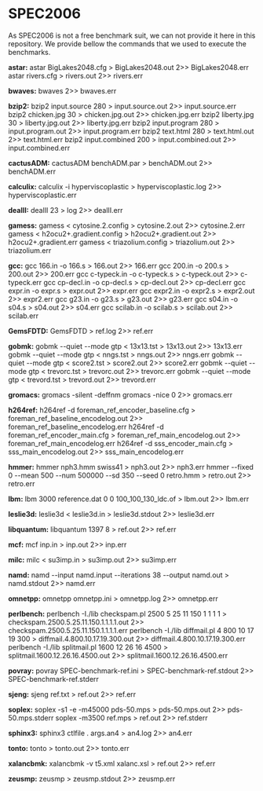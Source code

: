 # SPEC2006

As SPEC2006 is not a free benchmark suit, we can not provide it here in this repository. We provide bellow the commands that we used to execute the benchmarks.



__astar:__
astar BigLakes2048.cfg > BigLakes2048.out 2>> BigLakes2048.err
astar rivers.cfg > rivers.out 2>> rivers.err

__bwaves:__
bwaves 2>> bwaves.err

__bzip2:__
bzip2 input.source 280 > input.source.out 2>> input.source.err
bzip2 chicken.jpg 30 > chicken.jpg.out 2>> chicken.jpg.err
bzip2 liberty.jpg 30 > liberty.jpg.out 2>> liberty.jpg.err
bzip2 input.program 280 > input.program.out 2>> input.program.err
bzip2 text.html 280 > text.html.out 2>> text.html.err
bzip2 input.combined 200 > input.combined.out 2>> input.combined.err

__cactusADM:__
cactusADM benchADM.par > benchADM.out 2>> benchADM.err

__calculix:__
calculix -i  hyperviscoplastic > hyperviscoplastic.log 2>> hyperviscoplastic.err

__dealII:__
dealII 23 > log 2>> dealII.err

__gamess:__
gamess < cytosine.2.config > cytosine.2.out 2>> cytosine.2.err
gamess < h2ocu2+.gradient.config > h2ocu2+.gradient.out 2>> h2ocu2+.gradient.err
gamess < triazolium.config > triazolium.out 2>> triazolium.err

__gcc:__
gcc 166.in -o 166.s > 166.out 2>> 166.err
gcc 200.in -o 200.s > 200.out 2>> 200.err
gcc c-typeck.in -o c-typeck.s > c-typeck.out 2>> c-typeck.err
gcc cp-decl.in -o cp-decl.s > cp-decl.out 2>> cp-decl.err
gcc expr.in -o expr.s > expr.out 2>> expr.err
gcc expr2.in -o expr2.s > expr2.out 2>> expr2.err
gcc g23.in -o g23.s > g23.out 2>> g23.err
gcc s04.in -o s04.s > s04.out 2>> s04.err
gcc scilab.in -o scilab.s > scilab.out 2>> scilab.err

__GemsFDTD:__
GemsFDTD > ref.log 2>> ref.err

__gobmk:__
gobmk --quiet --mode gtp < 13x13.tst > 13x13.out 2>> 13x13.err
gobmk --quiet --mode gtp < nngs.tst > nngs.out 2>> nngs.err
gobmk --quiet --mode gtp < score2.tst > score2.out 2>> score2.err
gobmk --quiet --mode gtp < trevorc.tst > trevorc.out 2>> trevorc.err
gobmk --quiet --mode gtp < trevord.tst > trevord.out 2>> trevord.err

__gromacs:__
gromacs -silent -deffnm gromacs -nice 0 2>> gromacs.err

__h264ref:__
h264ref -d foreman_ref_encoder_baseline.cfg > foreman_ref_baseline_encodelog.out 2>> foreman_ref_baseline_encodelog.err
h264ref -d foreman_ref_encoder_main.cfg > foreman_ref_main_encodelog.out 2>> foreman_ref_main_encodelog.err
h264ref -d sss_encoder_main.cfg > sss_main_encodelog.out 2>> sss_main_encodelog.err

__hmmer:__
hmmer nph3.hmm swiss41 > nph3.out 2>> nph3.err
hmmer --fixed 0 --mean 500 --num 500000 --sd 350 --seed 0 retro.hmm > retro.out 2>> retro.err

__lbm:__
lbm 3000 reference.dat 0 0 100_100_130_ldc.of > lbm.out 2>> lbm.err

__leslie3d:__
leslie3d < leslie3d.in > leslie3d.stdout 2>> leslie3d.err

__libquantum:__
libquantum 1397 8 > ref.out 2>> ref.err

__mcf:__
mcf inp.in > inp.out 2>> inp.err

__milc:__
milc < su3imp.in > su3imp.out 2>> su3imp.err

__namd:__
namd --input namd.input --iterations 38 --output namd.out > namd.stdout 2>> namd.err

__omnetpp:__
omnetpp omnetpp.ini > omnetpp.log 2>> omnetpp.err

__perlbench:__
perlbench -I./lib checkspam.pl 2500 5 25 11 150 1 1 1 1 > checkspam.2500.5.25.11.150.1.1.1.1.out 2>> checkspam.2500.5.25.11.150.1.1.1.1.err
perlbench -I./lib diffmail.pl 4 800 10 17 19 300 > diffmail.4.800.10.17.19.300.out 2>> diffmail.4.800.10.17.19.300.err
perlbench -I./lib splitmail.pl 1600 12 26 16 4500 > splitmail.1600.12.26.16.4500.out 2>> splitmail.1600.12.26.16.4500.err

__povray:__
povray SPEC-benchmark-ref.ini > SPEC-benchmark-ref.stdout 2>> SPEC-benchmark-ref.stderr

__sjeng:__
sjeng ref.txt > ref.out 2>> ref.err

__soplex:__
soplex -s1 -e -m45000 pds-50.mps > pds-50.mps.out 2>> pds-50.mps.stderr
soplex -m3500 ref.mps > ref.out 2>> ref.stderr

__sphinx3:__
sphinx3 ctlfile . args.an4 > an4.log 2>> an4.err

__tonto:__
tonto > tonto.out 2>> tonto.err

__xalancbmk:__
xalancbmk -v t5.xml xalanc.xsl > ref.out 2>> ref.err

__zeusmp:__
zeusmp > zeusmp.stdout 2>> zeusmp.err

